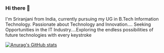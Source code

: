 ### Hi there 👋

I'm Sriranjani from India, currently pursuing my UG in B.Tech Information Technology. Passionate about Technology and Innovation.... Seeking Opportunities in the IT Industry....Exploring the endless possibilities of future technologies with every keystroke

[![Anurag's GitHub stats](https://github-readme-stats.vercel.app/api?username=sriranjani)](https://github.com/anuraghazra/github-readme-stats)

